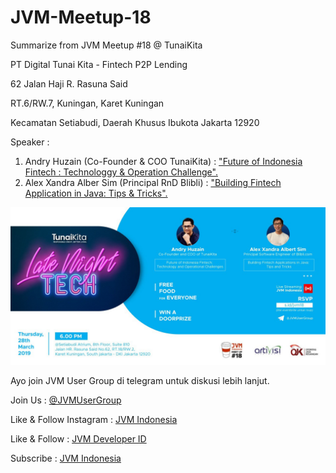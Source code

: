 # JVM-Meetup-18
Summarize from JVM Meetup #18 @ TunaiKita

PT Digital Tunai Kita - Fintech P2P Lending

62 Jalan Haji R. Rasuna Said

RT.6/RW.7, Kuningan, Karet Kuningan

Kecamatan Setiabudi, Daerah Khusus Ibukota Jakarta 12920 

Speaker :

1. Andry Huzain (Co-Founder & COO TunaiKita) : ["Future of Indonesia Fintech : Technologgy & Operation Challenge".](https://drive.google.com/open?id=1OUGhlBo_Mje89W6Z8w45hMo6VC_Ef-Ko)
2. Alex Xandra Alber Sim (Principal RnD Blibli) : ["Building Fintech Application in Java: Tips & Tricks".](https://drive.google.com/open?id=19n084ZF-DtGj87TG6_HYSv2S2wJ4qjV-)

![JVM Meetup #18 Poster](img/JVM18_landscape.jpg "JVM Meetup #18 Poster")

Ayo join JVM User Group di telegram untuk diskusi lebih lanjut.

Join Us : [@JVMUserGroup](https://t.me/JVMUserGroup)

Like & Follow Instagram : [JVM Indonesia](https://www.instagram.com/jvmindonesia/)

Like & Follow : [JVM Developer ID](https://www.facebook.com/JVMDeveloperID/)

Subscribe : [JVM Indonesia](https://www.youtube.com/channel/UCXwXmQEQySqhqAMmys4N56w)